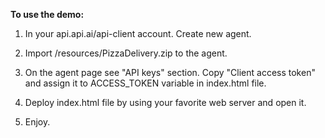 **To use the demo:**

1) In your api.api.ai/api-client account. Create new agent.

2) Import /resources/PizzaDelivery.zip to the agent.

3) On the agent page see "API keys" section. Copy "Client access token" and assign it to ACCESS_TOKEN variable in index.html file.

4) Deploy index.html file by using your favorite web server and open it.

5) Enjoy.

